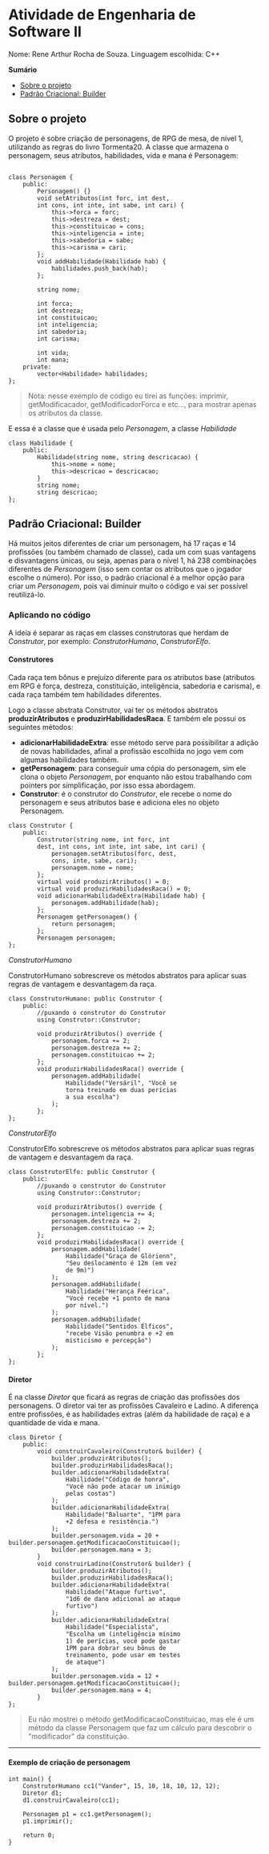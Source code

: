 # Atividade de Engenharia de Software II
Nome: Rene Arthur Rocha de Souza.
Linguagem escolhida: C++

**Sumário**
- [Sobre o projeto](#Sobre-o-projeto)
- [Padrão Criacional: Builder](#Padrão-Criacional:-Builder)

## Sobre o projeto
O projeto é sobre criação de personagens, de RPG de mesa, de nível 1, utilizando as regras do livro Tormenta20.
A classe que armazena o personagem, seus atributos, habilidades, vida e mana é Personagem:

```

class Personagem {
    public:
        Personagem() {}
        void setAtributos(int forc, int dest, 
        int cons, int inte, int sabe, int cari) {
            this->forca = forc;
            this->destreza = dest;
            this->constituicao = cons;
            this->inteligencia = inte;
            this->sabedoria = sabe;
            this->carisma = cari;
        };
        void addHabilidade(Habilidade hab) {
            habilidades.push_back(hab);
        };

        string nome;

        int forca;
        int destreza;
        int constituicao;
        int inteligencia;
        int sabedoria;
        int carisma;
        
        int vida;
        int mana;
    private:
        vector<Habilidade> habilidades;  
};

```
> Nota: nesse exemplo de código eu tirei as funções: imprimir, getModificacador, getModificadorForca e etc..., para mostrar apenas os atributos da classe.

E essa é a classe que é usada pelo *Personagem*, a classe *Habilidade* 

```
class Habilidade {
    public:
        Habilidade(string nome, string descricacao) {
            this->nome = nome;
            this->descricao = descricacao;
        }
        string nome;
        string descricao;
};
```

## Padrão Criacional: Builder

Há muitos jeitos diferentes de criar um personagem, há 17 raças e 14 profissões (ou também chamado de classe), cada um com suas vantagens e disvantagens únicas, ou seja, apenas para o nível 1, há 238 combinações diferentes de *Personagem* (isso sem contar os atributos que o jogador escolhe o número). Por isso, o padrão criacional é a melhor opção para criar um *Personagem*, pois vai diminuir muito o código e vai ser possível reutilizá-lo.


### Aplicando no código

A ideia é separar as raças em classes construtoras que herdam de *Construtor*, por exemplo: *ConstrutorHumano*, *ConstrutorElfo*.

#### Construtores

Cada raça tem bônus e prejuízo diferente para os atributos base (atributos em RPG é força, destreza, constituição, inteligência, sabedoria e carisma), e cada raça também tem habilidades diferentes.

Logo a classe abstrata Construtor, vai ter os métodos abstratos **produzirAtributos** e **produzirHabilidadesRaca**.
E também ele possui os seguintes métodos:
- **adicionarHabilidadeExtra**: esse método serve para possibilitar a adição de novas habilidades, afinal a profissão escolhida no jogo vem com algumas habilidades também.
- **getPersonagem**: para conseguir uma cópia do personagem, sim ele clona o objeto *Personagem*, por enquanto não estou trabalhando com pointers por simplificação, por isso essa abordagem.
- **Construtor**: é o construtor do *Construtor*, ele recebe o nome do personagem e seus atributos base e adiciona eles no objeto Personagem.

```
class Construtor {
    public:
        Construtor(string nome, int forc, int 
        dest, int cons, int inte, int sabe, int cari) {
            personagem.setAtributos(forc, dest, 
            cons, inte, sabe, cari);
            personagem.nome = nome;
        };
        virtual void produzirAtributos() = 0;
        virtual void produzirHabilidadesRaca() = 0;
        void adicionarHabilidadeExtra(Habilidade hab) {
            personagem.addHabilidade(hab);
        };
        Personagem getPersonagem() {
            return personagem;
        };
        Personagem personagem;
};
```

*ConstrutorHumano*

ConstrutorHumano sobrescreve os métodos abstratos para aplicar suas regras de vantagem e desvantagem da raça.

```
class ConstrutorHumano: public Construtor {
    public:
        //puxando o construtor do Construtor
        using Construtor::Construtor;

        void produzirAtributos() override {
            personagem.forca += 2;
            personagem.destreza += 2;
            personagem.constituicao += 2;
        };
        void produzirHabilidadesRaca() override {
            personagem.addHabilidade(
                Habilidade("Versáril", "Você se 
                torna treinado em duas perícias 
                a sua escolha")
            );
        };
};
```

*ConstrutorElfo*

ConstrutorElfo sobrescreve os métodos abstratos para aplicar suas regras de vantagem e desvantagem da raça.

```
class ConstrutorElfo: public Construtor {
    public:
        //puxando o construtor do Construtor
        using Construtor::Construtor;

        void produzirAtributos() override {
            personagem.inteligencia += 4;
            personagem.destreza += 2;
            personagem.constituicao -= 2;
        };
        void produzirHabilidadesRaca() override {
            personagem.addHabilidade(
                Habilidade("Graça de Glórienn", 
                "Seu deslocamento é 12m (em vez 
                de 9m)")
            );
            personagem.addHabilidade(
                Habilidade("Herança Feérica", 
                "Você recebe +1 ponto de mana 
                por nível.")
            );
            personagem.addHabilidade(
                Habilidade("Sentidos Élficos", 
                "recebe Visão penumbra e +2 em 
                misticismo e percepção")
            );
        };
};
```

#### Diretor

É na classe *Diretor* que ficará as regras de criação das profissões dos personagens. 
O diretor vai ter as profissões Cavaleiro e Ladino.
A diferença entre profissões, é as habilidades extras (além da habilidade de raça) e a quantidade de vida e mana.

```
class Diretor {
    public:
        void construirCavaleiro(Construtor& builder) {
            builder.produzirAtributos();
            builder.produzirHabilidadesRaca();
            builder.adicionarHabilidadeExtra(
                Habilidade("Código de honra", 
                "Você não pode atacar um inimigo 
                pelas costas")
            );
            builder.adicionarHabilidadeExtra(
                Habilidade("Baluarte", "1PM para 
                +2 defesa e resistência.")
            );
            builder.personagem.vida = 20 + builder.personagem.getModificacaoConstituicao(); 
            builder.personagem.mana = 3;
        }
        void construirLadino(Construtor& builder) {
            builder.produzirAtributos();
            builder.produzirHabilidadesRaca();
            builder.adicionarHabilidadeExtra(
                Habilidade("Ataque furtivo", 
                "1d6 de dano adicional ao ataque 
                furtivo")
            );
            builder.adicionarHabilidadeExtra(
                Habilidade("Especialista", 
                "Escolha um (inteligência mínimo 
                1) de perícias, você pode gastar 
                1PM para dobrar seu bônus de 
                treinamento, pode usar em testes 
                de ataque")
            );
            builder.personagem.vida = 12 + builder.personagem.getModificacaoConstituicao(); 
            builder.personagem.mana = 4;
        }
};
```
> Eu não mostrei o método getModificacaoConstituicao, mas ele é um método da classe Personagem que faz um cálculo para descobrir o "modificador" da constituição.
---
#### Exemplo de criação de personagem

```
int main() {
    ConstrutorHumano cc1("Vander", 15, 10, 18, 10, 12, 12);
    Diretor d1;
    d1.construirCavaleiro(cc1);

    Personagem p1 = cc1.getPersonagem();
    p1.imprimir();

    return 0;
}
```
